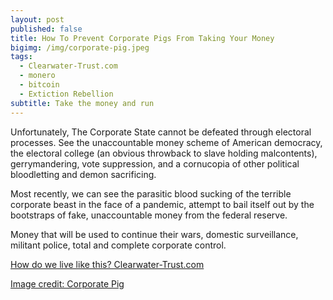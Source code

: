 ```yaml
---
layout: post
published: false
title: How To Prevent Corporate Pigs From Taking Your Money
bigimg: /img/corporate-pig.jpeg
tags:
  - Clearwater-Trust.com
  - monero
  - bitcoin
  - Extiction Rebellion
subtitle: Take the money and run
---
```

Unfortunately, The Corporate State cannot be defeated through electoral processes. See the unaccountable money scheme of American democracy, the electoral college (an obvious throwback to slave holding malcontents), gerrymandering, vote suppression, and a cornucopia of other political bloodletting and demon sacrificing.

Most recently, we can see the parasitic blood sucking of the terrible corporate beast in the face of a pandemic, attempt to bail itself out by the bootstraps of fake, unaccountable money from the federal reserve.

Money that will be used to continue their wars, domestic surveillance, militant police, total and complete corporate control.

[How do we live like this? Clearwater-Trust.com](https://clearwater-trust.com)

[Image credit: Corporate Pig](http://img15.deviantart.net/9db2/i/2003/39/f/e/sin__coporate_pig.jpg)
